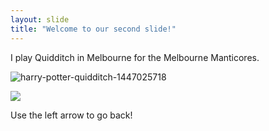 ```yaml
---
layout: slide
title: "Welcome to our second slide!"
---
```

I play Quidditch in Melbourne for the Melbourne Manticores.

![harry-potter-quidditch-1447025718](https://user-images.githubusercontent.com/36594527/115504182-df5d9100-a2ba-11eb-811f-710ec287db1f.gif)

![](https://octodex.github.com/images/hula_loop_octodex03.gif)

Use the left arrow to go back!
